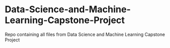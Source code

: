 # Data-Science-and-Machine-Learning-Capstone-Project
Repo containing all files from Data Science and Machine Learning Capstone Project
